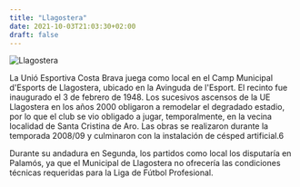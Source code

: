 ```yaml
---
title: "Llagostera"
date: 2021-10-03T21:03:30+02:00
draft: false
---
```


![Llagostera](../../img/llagostera.jpg)

La Unió Esportiva Costa Brava juega como local en el Camp Municipal d'Esports de Llagostera, ubicado en la Avinguda de l'Esport. El recinto fue inaugurado el 3 de febrero de 1948. Los sucesivos ascensos de la UE Llagostera en los años 2000 obligaron a remodelar el degradado estadio, por lo que el club se vio obligado a jugar, temporalmente, en la vecina localidad de Santa Cristina de Aro. Las obras se realizaron durante la temporada 2008/09 y culminaron con la instalación de césped artificial.6​

Durante su andadura en Segunda, los partidos como local los disputaría en Palamós, ya que el Municipal de Llagostera no ofrecería las condiciones técnicas requeridas para la Liga de Fútbol Profesional.